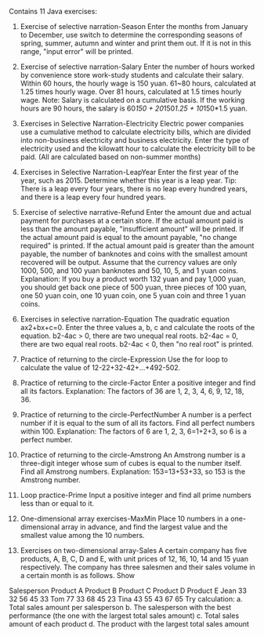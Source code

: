 Contains 11 Java exercises:

1. Exercise of selective narration-Season
Enter the months from January to December, use switch to determine the corresponding seasons of spring, summer, autumn and winter and print them out. If it is not in this range, "input error" will be printed.

2. Exercise of selective narration-Salary
Enter the number of hours worked by convenience store work-study students and calculate their salary.
Within 60 hours, the hourly wage is 150 yuan.
61~80 hours, calculated at 1.25 times hourly wage.
Over 81 hours, calculated at 1.5 times hourly wage.
Note: Salary is calculated on a cumulative basis. If the working hours are 90 hours, the salary is 60*150 + 20*150*1.25 + 10*150*1.5 yuan.

3. Exercises in Selective Narration-Electricity
Electric power companies use a cumulative method to calculate electricity bills, which are divided into non-business electricity and business electricity.
Enter the type of electricity used and the kilowatt hour to calculate the electricity bill to be paid. (All are calculated based on non-summer months)
    
4. Exercises in Selective Narration-LeapYear
Enter the first year of the year, such as 2015. Determine whether this year is a leap year.
Tip: There is a leap every four years, there is no leap every hundred years, and there is a leap every four hundred years.

5. Exercise of selective narrative-Refund
Enter the amount due and actual payment for purchases at a certain store.
If the actual amount paid is less than the amount payable, "insufficient amount" will be printed.
If the actual amount paid is equal to the amount payable, "no change required" is printed.
If the actual amount paid is greater than the amount payable, the number of banknotes and coins with the smallest amount recovered will be output.
Assume that the currency values ​​are only 1000, 500, and 100 yuan banknotes and 50, 10, 5, and 1 yuan coins.
Explanation: If you buy a product worth 132 yuan and pay 1,000 yuan, you should get back one piece of 500 yuan, three pieces of 100 yuan, one 50 yuan coin, one 10 yuan coin, one 5 yuan coin and three 1 yuan coins.

6. Exercises in selective narration-Equation
The quadratic equation ax2+bx+c=0. Enter the three values ​​a, b, c and calculate the roots of the equation.
b2-4ac > 0, there are two unequal real roots.
b2-4ac = 0, there are two equal real roots.
b2-4ac < 0, then "no real root" is printed.

7. Practice of returning to the circle-Expression
Use the for loop to calculate the value of 12-22+32-42+…+492-502.

8. Practice of returning to the circle-Factor
Enter a positive integer and find all its factors.
Explanation: The factors of 36 are 1, 2, 3, 4, 6, 9, 12, 18, 36.

9. Practice of returning to the circle-PerfectNumber
A number is a perfect number if it is equal to the sum of all its factors.
Find all perfect numbers within 100.
Explanation: The factors of 6 are 1, 2, 3, 6=1+2+3, so 6 is a perfect number.

10. Practice of returning to the circle-Amstrong
An Amstrong number is a three-digit integer whose sum of cubes is equal to the number itself.
Find all Amstrong numbers.
Explanation: 153=13+53+33, so 153 is the Amstrong number.

11. Loop practice-Prime
Input a positive integer and find all prime numbers less than or equal to it.

12. One-dimensional array exercises-MaxMin
Place 10 numbers in a one-dimensional array in advance, and find the largest value and the smallest value among the 10 numbers.

13. Exercises on two-dimensional array-Sales
A certain company has five products, A, B, C, D and E,
with unit prices of 12, 16, 10, 14 and 15 yuan respectively.
The company has three salesmen and their sales volume in a certain month is as follows. Show

Salesperson Product A Product B Product C Product D Product E
Jean 33 32 56 45 33
Tom 77 33 68 45 23
Tina 43 55 43 67 65
Try calculation:
a. Total sales amount per salesperson
b. The salesperson with the best performance (the one with the largest total sales amount)
c. Total sales amount of each product
d. The product with the largest total sales amount
